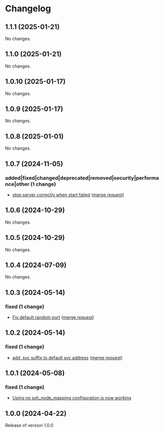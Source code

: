 # Changelog
## 1.1.1 (2025-01-21)

No changes.

## 1.1.0 (2025-01-21)

No changes.

## 1.0.10 (2025-01-17)

No changes.

## 1.0.9 (2025-01-17)

No changes.

## 1.0.8 (2025-01-01)

No changes.

## 1.0.7 (2024-11-05)

### added|fixed|changed|deprecated|removed|security|performance|other (1 change)

- [stop server correctly when start failed](https://gitlab.jsc.fz-juelich.de/jupyterjsc/packages/jupyterhub-forwardbasespawner/-/commit/1b4c26956657b61e27adba68d6ce918f72cf4cfe) ([merge request](https://gitlab.jsc.fz-juelich.de/jupyterjsc/packages/jupyterhub-forwardbasespawner/-/merge_requests/4))

## 1.0.6 (2024-10-29)

No changes.

## 1.0.5 (2024-10-29)

No changes.

## 1.0.4 (2024-07-09)

No changes.

## 1.0.3 (2024-05-14)

### fixed (1 change)

- [Fix default random port](jupyterjsc/packages/jupyterhub-forwardbasespawner@8e07b0b7fbc045a985436814f1836ce4613375b2) ([merge request](jupyterjsc/packages/jupyterhub-forwardbasespawner!3))

## 1.0.2 (2024-05-14)

### fixed (1 change)

- [add <namespace>.svc suffix to default svc address](jupyterjsc/packages/jupyterhub-forwardbasespawner@4166578b21d1de907b53133c518469c27036266a) ([merge request](jupyterjsc/packages/jupyterhub-forwardbasespawner!2))

## 1.0.1 (2024-05-08)

### fixed (1 change)

- [Using no ssh_node_mapping configuration is now working](jupyterjsc/packages/jupyterhub-forwardbasespawner@192f519f2ee60258e31dbc175db364e1e3f6687d)

## 1.0.0 (2024-04-22)

Release of version 1.0.0
